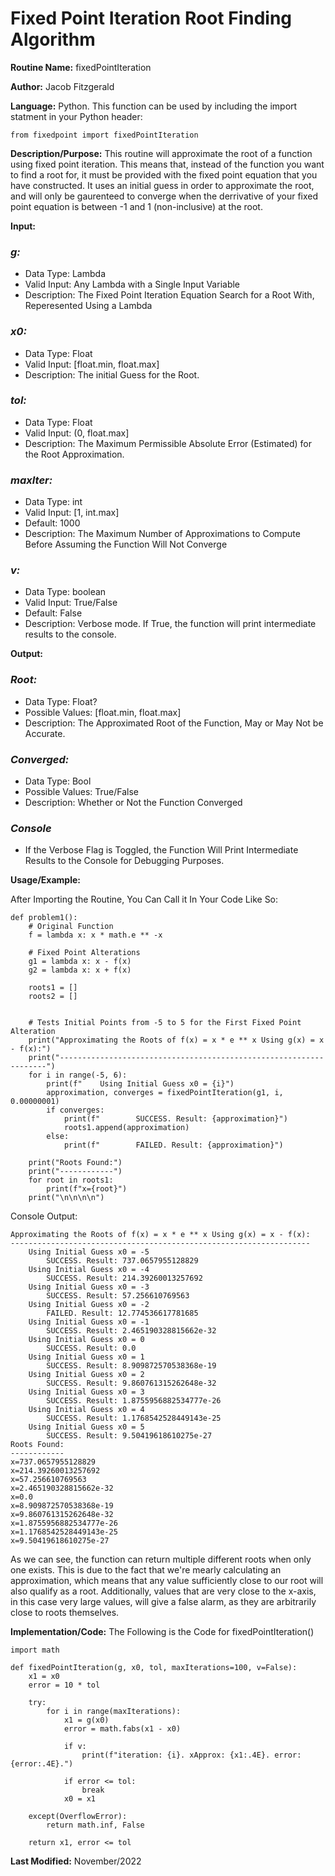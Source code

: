 # Fixed Point Iteration Root Finding Algorithm

**Routine Name:** fixedPointIteration

**Author:** Jacob Fitzgerald

**Language:** Python. This function can be used by including the import statment in your Python header:
```
from fixedpoint import fixedPointIteration
```

**Description/Purpose:** This routine will approximate the root of a function using fixed point iteration. This means that, instead of the function you want to find a root for, it must be provided with the fixed point equation that you have constructed. It uses an initial guess in order to approximate the root, and will only be gaurenteed to converge when the derrivative of your fixed point equation is between -1 and 1 (non-inclusive) at the root.

**Input:**
### *g:* 
  * Data Type: Lambda
  * Valid Input: Any Lambda with a Single Input Variable
  * Description: The Fixed Point Iteration Equation Search for a Root With, Reperesented Using a Lambda

### *x0:*
  * Data Type: Float
  * Valid Input: [float.min, float.max]
  * Description: The initial Guess for the Root.

### *tol:*
  * Data Type: Float
  * Valid Input: (0, float.max]
  * Description: The Maximum Permissible Absolute Error (Estimated) for the Root Approximation.

### *maxIter:*
  * Data Type: int
  * Valid Input: [1, int.max]
  * Default: 1000
  * Description: The Maximum Number of Approximations to Compute Before Assuming the Function Will Not Converge

### *v:*
  * Data Type: boolean
  * Valid Input: True/False
  * Default: False
  * Description: Verbose mode. If True, the function will print intermediate results to the console.

**Output:** 
### *Root:*
  * Data Type: Float?
  * Possible Values: [float.min, float.max]
  * Description: The Approximated Root of the Function, May or May Not be Accurate.

### *Converged:*
  * Data Type: Bool
  * Possible Values: True/False
  * Description: Whether or Not the Function Converged

### *Console*
  * If the Verbose Flag is Toggled, the Function Will Print Intermediate Results to the Console for Debugging Purposes.


**Usage/Example:**

After Importing the Routine, You Can Call it In Your Code Like So:

```
def problem1():
    # Original Function
    f = lambda x: x * math.e ** -x

    # Fixed Point Alterations
    g1 = lambda x: x - f(x)
    g2 = lambda x: x + f(x)

    roots1 = []
    roots2 = []


    # Tests Initial Points from -5 to 5 for the First Fixed Point Alteration
    print("Approximating the Roots of f(x) = x * e ** x Using g(x) = x - f(x):")
    print("-------------------------------------------------------------------")
    for i in range(-5, 6):
        print(f"    Using Initial Guess x0 = {i}")
        approximation, converges = fixedPointIteration(g1, i, 0.00000001)
        if converges:
            print(f"        SUCCESS. Result: {approximation}")
            roots1.append(approximation)
        else:
            print(f"        FAILED. Result: {approximation}")

    print("Roots Found:")
    print("------------")
    for root in roots1:
        print(f"x={root}")
    print("\n\n\n\n")
```

Console Output:
```
Approximating the Roots of f(x) = x * e ** x Using g(x) = x - f(x):
-------------------------------------------------------------------
    Using Initial Guess x0 = -5
        SUCCESS. Result: 737.0657955128829
    Using Initial Guess x0 = -4
        SUCCESS. Result: 214.39260013257692
    Using Initial Guess x0 = -3
        SUCCESS. Result: 57.256610769563
    Using Initial Guess x0 = -2
        FAILED. Result: 12.774536617781685
    Using Initial Guess x0 = -1
        SUCCESS. Result: 2.465190328815662e-32
    Using Initial Guess x0 = 0
        SUCCESS. Result: 0.0
    Using Initial Guess x0 = 1
        SUCCESS. Result: 8.909872570538368e-19
    Using Initial Guess x0 = 2
        SUCCESS. Result: 9.860761315262648e-32
    Using Initial Guess x0 = 3
        SUCCESS. Result: 1.8755956882534777e-26
    Using Initial Guess x0 = 4
        SUCCESS. Result: 1.1768542528449143e-25
    Using Initial Guess x0 = 5
        SUCCESS. Result: 9.50419618610275e-27
Roots Found:
------------
x=737.0657955128829
x=214.39260013257692
x=57.256610769563
x=2.465190328815662e-32
x=0.0
x=8.909872570538368e-19
x=9.860761315262648e-32
x=1.8755956882534777e-26
x=1.1768542528449143e-25
x=9.50419618610275e-27
```
As we can see, the function can return multiple different roots when only one exists. This is due to the fact that we're mearly calculating an approximation, which means that any value sufficiently close to our root will also qualify as a root. Additionally, values that are very close to the x-axis, in this case very large values, will give a false alarm, as they are arbitrarily close to roots themselves. 

**Implementation/Code:** The Following is the Code for fixedPointIteration()
```
import math

def fixedPointIteration(g, x0, tol, maxIterations=100, v=False):
    x1 = x0
    error = 10 * tol

    try:
        for i in range(maxIterations):
            x1 = g(x0)
            error = math.fabs(x1 - x0)

            if v:
                print(f"iteration: {i}. xApprox: {x1:.4E}. error: {error:.4E}.")

            if error <= tol:
                break
            x0 = x1

    except(OverflowError):
        return math.inf, False

    return x1, error <= tol
```
**Last Modified:** November/2022